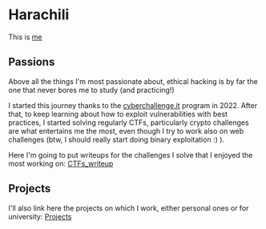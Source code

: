 # Harachili

This is [me](about)

## Passions

Above all the things I'm most passionate about, ethical hacking is by far the one that never bores me to study (and practicing!) 

I started this journey thanks to the [cyberchallenge.it][CCIT] program in 2022. After that, to keep learning about how to exploit vulnerabilities with best practices, I started solving regularly CTFs, particularly crypto challenges are what entertains me the most, even though I try to work also on web challenges (btw, I should really start doing binary exploitation :) ).

Here I'm going to put writeups for the challenges I solve that I enjoyed the most working on: [CTFs\_writeup][writeups]

## Projects

I'll also link here the projects on which I work, either personal ones or for university: [Projects][projects]

[CCIT]: https://cyberchallenge.it/
[writeups]: challenges_writeup
[projects]: projects